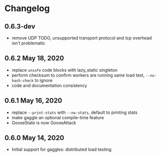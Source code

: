 # Changelog

## 0.6.3-dev
 - remove UDP TODO, unsupported transport protocol and tcp overhead isn't problematic

## 0.6.2 May 18, 2020
 - replace `unsafe` code blocks with lazy_static singleton
 - perform checksum to confirm workers are running same load test,
   `--no-hash-check` to ignore
 - code and documentation consistency

## 0.6.1 May 16, 2020
 - replace `--print-stats` with `--no-stats`, default to printing stats
 - make gaggle an optional compile-time feature
 - GooseState is now GooseAttack

## 0.6.0 May 14, 2020
 - Initial support for gaggles: distributed load testing